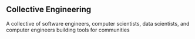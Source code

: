 ## Collective Engineering

A collective of software engineers, computer scientists, data scientists, and computer engineers building tools for communities
